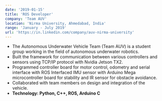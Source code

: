 ```yaml
---
date: '2019-01-15'
title: 'ROS Developer'
company: 'Team AUV'
location: 'Nirma University, Ahmedabad, India'
range: 'January - July 2019'
url: 'https://in.linkedin.com/company/auv-nirma-university'
---
```


- The Autonomous Underwater Vehicle Team (Team AUV) is a student group working in the field of autonomous underwater robotics.
- Built the framework for communication between various controllers and sensors using TCP/IP protocol with Nvidia Jetson TX2.
- Programmed controller board for motor control, odometry and serial interface with ROS Interfaced IMU sensor with Arduino Mega microcontroller board for stability and IR sensor for obstacle avoidance.
- Collaborated with team members on design and integration of the vehicle.
- **Technology: Python, C++, ROS, Arduino C**
